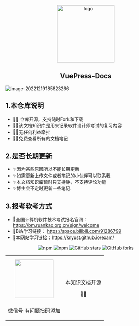 <p align="center"><a href="https://xugaoyi.com/" target="_blank" rel="noopener noreferrer"><img width="180" src="https://pic1.xuehuaimg.com/proxy/raw.githubusercontent.com/Kryust/image/main/img/deer.png" alt="logo"></a></p>

<h2 align="center">VuePress-Docs</h2>



![image-20221219185823266](https://pic1.xuehuaimg.com/proxy/raw.githubusercontent.com/Kryust/image/main/img/image-20221219185823266.png)

## 1.本仓库说明

- 😶‍🌫️ 仓库开源，支持随时Fork和下载
- 😶‍🌫️该文档知识库是用来记录软件设计师考试的复习内容
- 😶‍🌫️无任何利益牵扯
- 😶‍🌫️免费查看所有的文档笔记



## 2.是否长期更新

- ✨因为某些原因所以不能长期更新
- ✨如需更新上传文件或者笔记的小伙伴可以联系我
- ✨本文档知识库暂时只支持静，不支持评论功能
- ✨博主会不定时更新一些笔记



## 3.报考软考方式

- 🎉全国计算机软件技术考试报名官网： https://bm.ruankao.org.cn/sign/welcome
- 🎉B站学习链接： https://space.bilibili.com/91286799
- 🎉本网站学习链接：https://kryust.github.io/exam/



<p align="center">
  <a href="https://www.npmjs.com/package/vuepress-theme-vdoing" target="_blank"><img src="https://img.shields.io/npm/v/vuepress-theme-vdoing" alt="npm" class="no-zoom"></a>
  <a href="https://www.npmjs.com/package/vuepress-theme-vdoing" target="_blank"><img src="https://img.shields.io/npm/dt/vuepress-theme-vdoing" alt="npm" class="no-zoom"></a>
  <a href="https://github.com/xugaoyi/vuepress-theme-vdoing" target="_blank"><img src='https://img.shields.io/github/stars/xugaoyi/vuepress-theme-vdoing' alt='GitHub stars' class="no-zoom"></a>
  <a href="https://github.com/xugaoyi/vuepress-theme-vdoing" target="_blank"><img src='https://img.shields.io/github/forks/xugaoyi/vuepress-theme-vdoing' alt='GitHub forks' class="no-zoom"></a>
</p> 

<table>
  <tbody>
    <tr>
      <td align="center" valign="middle">
        <img src="https://pic1.xuehuaimg.com/proxy/raw.githubusercontent.com/Kryust/image/main/img/41f3460c86bf07b64ca924e690da5ba.jpg" class="no-zoom" style="width:120px;margin: 10px;">
        <p>微信号 有问题扫码添加</p>
      </td>
      <td align="center" valign="middle">
        <p>本知识文档开源</p>
        <p>😶‍🌫️</p>
      </td>
    </tr>
  </tbody>
</table>
